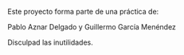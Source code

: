 Este proyecto forma parte de una práctica de:

Pablo Aznar Delgado y
Guillermo García Menéndez


Disculpad las inutilidades.
